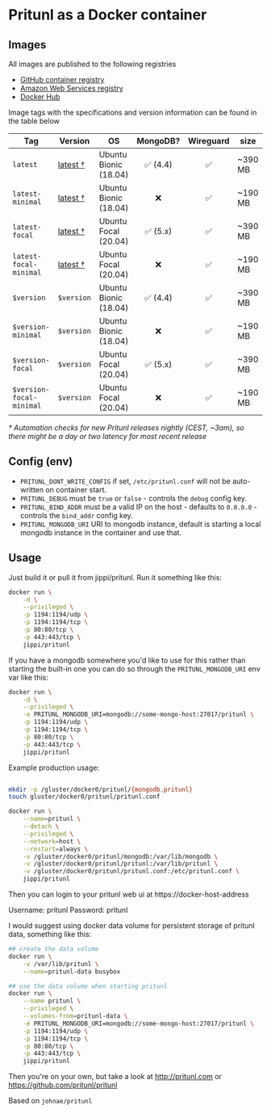 # Pritunl as a Docker container

## Images

All images are published to the following registries

* [GitHub container registry](https://github.com/jippi/docker-pritunl/pkgs/container/docker-pritunl)
* [Amazon Web Services registry](https://gallery.ecr.aws/i2s8u4z7/pritunl)
* [Docker Hub](https://hub.docker.com/r/jippi/pritunl/)

Image tags with the specifications and version information can be found in the table below


| **Tag**                   | **Version**                                                                 | **OS**                  | **MongoDB?**           | **Wireguard**             | **size**        |
|-------------------------- |---------------------------------------------------------------------------- |-----------------------  |:---------------------: |:------------------------: |---------------- |
| `latest`                  | [latest †](https://github.com/pritunl/pritunl/releases/latest)              | Ubuntu Bionic (18.04)   |        ✅ (4.4)         |            ✅             | ~390 MB         |
| `latest-minimal`          | [latest †](https://github.com/pritunl/pritunl/releases/latest)              | Ubuntu Bionic (18.04)   |           ❌            |            ✅             | ~190 MB         |
| `latest-focal`            | [latest †](https://github.com/pritunl/pritunl/releases/latest)              | Ubuntu Focal (20.04)    |        ✅ (5.x)         |            ✅             | ~390 MB         |
| `latest-focal-minimal`    | [latest †](https://github.com/pritunl/pritunl/releases/latest)              | Ubuntu Focal (20.04)    |           ❌            |            ✅             | ~190 MB         |
| `$version`                | `$version`                                                                  | Ubuntu Bionic (18.04)   |        ✅ (4.4)         |            ✅             | ~390 MB         |
| `$version-minimal`        | `$version`                                                                  | Ubuntu Bionic (18.04)   |           ❌            |            ✅             | ~190 MB         |
| `$version-focal`          | `$version`                                                                  | Ubuntu Focal (20.04)    |        ✅ (5.x)         |            ✅             | ~390 MB         |
| `$version-focal-minimal`  | `$version`                                                                  | Ubuntu Focal (20.04)    |           ❌            |            ✅             | ~190 MB         |

_† Automation checks for new Pritunl releases nightly (CEST, ~3am), so there might be a day or two latency for most recent release_

## Config (env)

- `PRITUNL_DONT_WRITE_CONFIG` if set, `/etc/pritunl.conf` will not be auto-written on container start.
- `PRITUNL_DEBUG` must be `true` or `false` - controls the `debug` config key.
- `PRITUNL_BIND_ADDR` must be a valid IP on the host - defaults to `0.0.0.0` - controls the `bind_addr` config key.
- `PRITUNL_MONGODB_URI` URI to mongodb instance, default is starting a local mongodb instance in the container and use that.

## Usage

Just build it or pull it from jippi/pritunl. Run it something like this:

```sh
docker run \
    -d \
    --privileged \
    -p 1194:1194/udp \
    -p 1194:1194/tcp \
    -p 80:80/tcp \
    -p 443:443/tcp \
    jippi/pritunl
```

If you have a mongodb somewhere you'd like to use for this rather than starting the built-in one you can
do so through the `PRITUNL_MONGODB_URI` env var like this:

```sh
docker run \
    -d \
    --privileged \
    -e PRITUNL_MONGODB_URI=mongodb://some-mongo-host:27017/pritunl \
    -p 1194:1194/udp \
    -p 1194:1194/tcp \
    -p 80:80/tcp \
    -p 443:443/tcp \
    jippi/pritunl
```

Example production usage:

```sh

mkdir -p /gluster/docker0/pritunl/{mongodb,pritunl}
touch gluster/docker0/pritunl/pritunl.conf

docker run \
    --name=pritunl \
    --detach \
    --privileged \
    --network=host \
    --restart=always \
    -v /gluster/docker0/pritunl/mongodb:/var/lib/mongodb \
    -v /gluster/docker0/pritunl/pritunl:/var/lib/pritunl \
    -v /gluster/docker0/pritunl/pritunl.conf:/etc/pritunl.conf \
    jippi/pritunl
```

Then you can login to your pritunl web ui at https://docker-host-address

Username: pritunl Password: pritunl

I would suggest using docker data volume for persistent storage of pritunl data, something like this:

```sh
## create the data volume
docker run \
    -v /var/lib/pritunl \
    --name=pritunl-data busybox

## use the data volume when starting pritunl
docker run \
    --name pritunl \
    --privileged \
    --volumes-from=pritunl-data \
    -e PRITUNL_MONGODB_URI=mongodb://some-mongo-host:27017/pritunl \
    -p 1194:1194/udp \
    -p 1194:1194/tcp \
    -p 80:80/tcp \
    -p 443:443/tcp \
    jippi/pritunl
```

Then you're on your own, but take a look at http://pritunl.com or https://github.com/pritunl/pritunl

Based on `johnae/pritunl`
